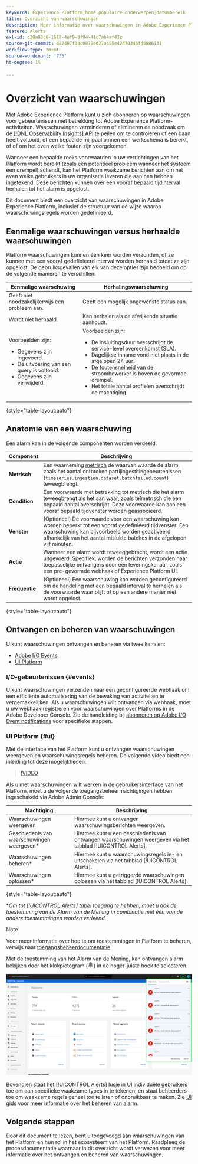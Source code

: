 ```yaml
---
keywords: Experience Platform;home;populaire onderwerpen;datumbereik
title: Overzicht van waarschuwingen
description: Meer informatie over waarschuwingen in Adobe Experience Platform, waaronder de structuur van de definitie van waarschuwingsregels.
feature: Alerts
exl-id: c38a93c6-1618-4ef9-8f94-41c7ab4af43c
source-git-commit: d82487f34c0879ed27ac55e42d70346f45806131
workflow-type: tm+mt
source-wordcount: '735'
ht-degree: 1%

---
```


# Overzicht van waarschuwingen

Met Adobe Experience Platform kunt u zich abonneren op waarschuwingen voor gebeurtenissen met betrekking tot Adobe Experience Platform-activiteiten. Waarschuwingen verminderen of elimineren de noodzaak om de [[!DNL Observability Insights] API](../api/overview.md) te peilen om te controleren of een baan heeft voltooid, of een bepaalde mijlpaal binnen een werkschema is bereikt, of of om het even welke fouten zijn voorgekomen.

Wanneer een bepaalde reeks voorwaarden in uw verrichtingen van het Platform wordt bereikt (zoals een potentieel probleem wanneer het systeem een drempel) schendt, kan het Platform waakzame berichten aan om het even welke gebruikers in uw organisatie leveren die aan hen hebben ingetekend. Deze berichten kunnen over een vooraf bepaald tijdinterval herhalen tot het alarm is opgelost.

Dit document biedt een overzicht van waarschuwingen in Adobe Experience Platform, inclusief de structuur van de wijze waarop waarschuwingsregels worden gedefinieerd.

## Eenmalige waarschuwingen versus herhaalde waarschuwingen

Platform waarschuwingen kunnen één keer worden verzonden, of ze kunnen met een vooraf gedefinieerd interval worden herhaald totdat ze zijn opgelost. De gebruiksgevallen van elk van deze opties zijn bedoeld om op de volgende manieren te verschillen:

| Eenmalige waarschuwing | Herhalingswaarschuwing |
| --- | --- |
| Geeft niet noodzakelijkerwijs een probleem aan. | Geeft een mogelijk ongewenste status aan. |
| Wordt niet herhaald. | Kan herhalen als de afwijkende situatie aanhoudt. |
| Voorbeelden zijn:<ul><li>Gegevens zijn ingevoerd.</li><li>De uitvoering van een query is voltooid.</li><li>Gegevens zijn verwijderd.</li></ul> | Voorbeelden zijn:<ul><li>De insluitingsduur overschrijdt de service-level overeenkomst (SLA).</li><li>Dagelijkse inname vond niet plaats in de afgelopen 24 uur.</li><li>De foutensnelheid van de stroombewerker is boven de gevormde drempel.</li><li>Het totale aantal profielen overschrijdt de machtiging.</li></ul> |

{style=&quot;table-layout:auto&quot;}

## Anatomie van een waarschuwing

Een alarm kan in de volgende componenten worden verdeeld:

| Component | Beschrijving |
| --- | --- |
| **Metrisch** | Een waarneming [metrisch](../api/metrics.md#available-metrics) de waarvan waarde de alarm, zoals het aantal ontbroken partijingestitiegebeurtenissen (`timeseries.ingestion.dataset.batchfailed.count`) teweegbrengt. |
| **Condition** | Een voorwaarde met betrekking tot metrisch die het alarm teweegbrengt als het aan waar, zoals telmetrisch die een bepaald aantal overschrijdt. Deze voorwaarde kan aan een vooraf bepaald tijdvenster worden geassocieerd. |
| **Venster** | (Optioneel) De voorwaarde voor een waarschuwing kan worden beperkt tot een vooraf gedefinieerd tijdvenster. Een waarschuwing kan bijvoorbeeld worden geactiveerd afhankelijk van het aantal mislukte batches in de afgelopen vijf minuten. |
| **Actie** | Wanneer een alarm wordt teweeggebracht, wordt een actie uitgevoerd. Specifiek, worden de berichten verzonden naar toepasselijke ontvangers door een leveringskanaal, zoals een pre-gevormde webhaak of Experience Platform UI. |
| **Frequentie** | (Optioneel) Een waarschuwing kan worden geconfigureerd om de handeling met een bepaald interval te herhalen als de voorwaarde waar blijft of op een andere manier niet wordt opgelost. |

{style=&quot;table-layout:auto&quot;}

## Ontvangen en beheren van waarschuwingen

U kunt waarschuwingen ontvangen en beheren via twee kanalen:

* [Adobe I/O Events](#events)
* [UI Platform](#ui)

### I/O-gebeurtenissen {#events}

U kunt waarschuwingen verzenden naar een geconfigureerde webhaak om een efficiënte automatisering van de bewaking van activiteiten te vergemakkelijken. Als u waarschuwingen wilt ontvangen via webhaak, moet u uw webhaak registreren voor waarschuwingen over Platforms in de Adobe Developer Console. Zie de handleiding bij [abonneren op Adobe I/O Event notifications](./subscribe.md) voor specifieke stappen.

### UI Platform {#ui}

Met de interface van het Platform kunt u ontvangen waarschuwingen weergeven en waarschuwingsregels beheren. De volgende video biedt een inleiding tot deze mogelijkheden.

>[!VIDEO](https://video.tv.adobe.com/v/336218?quality=12&learn=on)

Als u met waarschuwingen wilt werken in de gebruikersinterface van het Platform, moet u de volgende toegangsbeheermachtigingen hebben ingeschakeld via Adobe Admin Console:

| Machtiging | Beschrijving |
| --- | --- |
| Waarschuwingen weergeven | Hiermee kunt u ontvangen waarschuwingsberichten weergeven. |
| Geschiedenis van waarschuwingen weergeven* | Hiermee kunt u een geschiedenis van ontvangen waarschuwingen weergeven via het tabblad [!UICONTROL Alerts]. |
| Waarschuwingen beheren* | Hiermee kunt u waarschuwingsregels in- en uitschakelen via het tabblad [!UICONTROL Alerts]. |
| Waarschuwingen oplossen* | Hiermee kunt u getriggerde waarschuwingen oplossen via het tabblad [!UICONTROL Alerts]. |

{style=&quot;table-layout:auto&quot;}

**Om tot [!UICONTROL Alerts] tabel toegang te hebben, moet u ook de toestemming van de Alarm van de Mening in combinatie met één van de andere toestemmingen worden verleend.*

>[!NOTE]
>
>Voor meer informatie over hoe te om toestemmingen in Platform te beheren, verwijs naar [toegangsbeheerdocumentatie](../../access-control/ui/overview.md).

Met de toestemming van het Alarm van de Mening, kan ontvangen alarm bekijken door het klokpictogram (![Tellpictogram](../images/alerts/overview/icon.png)) in de hoger-juiste hoek te selecteren.

![](../images/alerts/overview/ui.png)

Bovendien staat het [!UICONTROL Alerts] lusje in UI individuele gebruikers toe om aan specifieke waakzame types in te tekenen, en staat beheerders toe om waakzame regels geheel toe te laten of onbruikbaar te maken. Zie [UI gids](./ui.md) voor meer informatie over het beheren van alarm.

## Volgende stappen

Door dit document te lezen, bent u toegevoegd aan waarschuwingen van het Platform en hun rol in het ecosysteem van het Platform. Raadpleeg de procesdocumentatie waarnaar in dit overzicht wordt verwezen voor meer informatie over het ontvangen en beheren van waarschuwingen.

